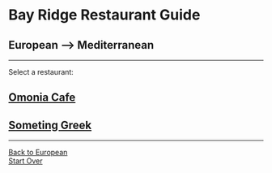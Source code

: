 # Bay Ridge Restaurant Guide
## European --> Mediterranean
---
Select a restaurant:
## [Omonia Cafe](https://omoniacafe.com/)
## [Someting Greek](https://www.somethinggreek.com/?gclid=Cj0KCQjwsLWDBhCmARIsAPSL3_0xq0RgtiRy1q3uOwwiOZ6ksxfJdCkSNYfrosyYBE_9ZGsujiL9E0QaAhJBEALw_wcB)
---
[Back to European](european.md)  
[Start Over](../home.md)